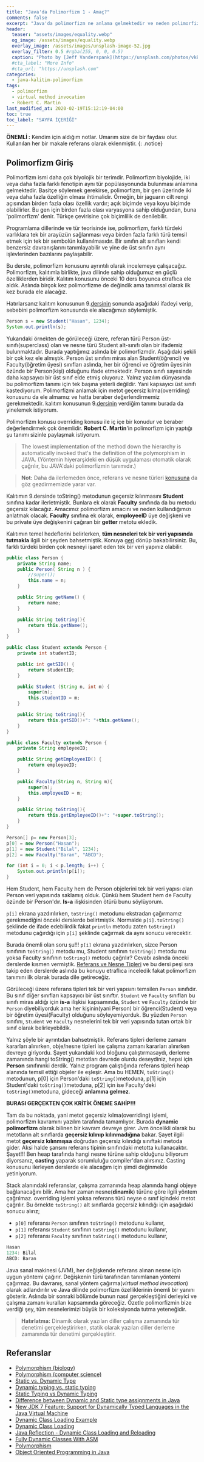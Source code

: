 ```yaml
---
title: "Java'da Polimorfizm 1 - Amaç?"
comments: false
excerpt: "Java'da polimorfizm ne anlama gelmektedir ve neden polimorfizme ihtiyaç duyarız?"
header:
  teaser: "assets/images/equality.webp"
  og_image: /assets/images/equality.webp
  overlay_image: /assets/images/unsplash-image-52.jpg
  overlay_filter: 0.5 #rgba(255, 0, 0, 0.5)
  caption: "Photo by [Jeff Vanderspank](https://unsplash.com/photos/vkB5fZqc3No) on Unsplash"
  #cta_label: "More Info"
  #cta_url: "https://unsplash.com"
categories:
  - java-kalitim-polimorfizm
tags:
  - polimorfizm
  - virtual method invocation
  - Robert C. Martin
last_modified_at: 2020-02-19T15:12:19-04:00
toc: true
toc_label: "SAYFA İÇERİĞİ"
---
```




**ÖNEMLİ :** Kendim için aldığım notlar. Umarım size de bir faydası olur. Kullanılan her bir makale referans olarak eklenmiştir.
{: .notice}

## Polimorfizm Giriş

Polimorfizm ismi daha çok biyolojik bir terimdir. Polimorfizm biyolojide, iki veya daha fazla farklı fenotipin aynı tür popülasyonunda bulunması anlamına gelmektedir. Basitçe söylemek gerekirse, polimorfizm, bir gen üzerinde iki veya daha fazla özelliğin olması ihtimalidir. Örneğin, bir jaguarın cilt rengi açısından birden fazla olası özellik vardır; açık biçimde veya koyu biçimde olabilirler. Bu gen için birden fazla olası varyasyona sahip olduğundan, buna 'polimorfizm' denir. Türkçe çevirisine çok biçimlilik de denilebilir.

Programlama dillerinde ve tür teorisinde ise, polimorfizm, farklı türdeki varlıklara tek bir arayüzün sağlanması veya birden fazla farklı türü temsil etmek için tek bir sembolün kullanılmasıdır. Bir sınıfın alt sınıfları kendi benzersiz davranışlarını tanımlayabilir ve yine de üst sınıfın aynı işlevlerinden bazılarını paylaşabilir.

Bu derste, polimorfizm konusunu ayrıntılı olarak incelemeye çalışacağız. Polimorfizm, kalıtımla birlikte, java dilinde sahip olduğumuz en güçlü özelliklerden biridir. Kalıtım konusunu önceki 10 ders boyunca etraflıca ele aldık. Aslında birçok kez polimorfizme de değindik ama tanımsal olarak ilk kez burada ele alacağız.

Hatırlarsanız kalıtım konusunun 9.[dersinin](/java-kalitim-polimorfizm/Java-inheritance9/) sonunda aşağıdaki ifadeyi verip, sebebini polimorfizm konusunda ele alacağımızı söylemiştik.

```java
Person s = new Student("Hasan", 1234);
System.out.println(s);
```

Yukarıdaki örnekten de görüleceği üzere, referan türü Person üst-sınıfı(superclass) olan ve nesne türü Student alt-sınıfı olan bir ifademiz bulunmaktadır. Burada yaptığımız aslında bir polimorfizmdir. Aşağıdaki şekili bir çok kez ele almıştık. Person üst sınıfını miras alan Student(öğrenci) ve Faculty(öğretim üyesi) sınıfları aslında, her bir öğrenci ve öğretim üyesinin özünde bir Person(kişi) olduğunu ifade etmektedir. Person sınıfı sayesinde daha kapsayıcı bir üst sınıf elde etmiş oluyoruz. Yalnız yazılım dünyasında bu polimorfizm tanımı için tek başına yeterli değildir. Yani kapsayıcı üst sınıfı kastediyorum. Polimorfizmi anlamak için metot geçersiz kılma(overriding) konusunu da ele almamız ve hatta beraber değerlendirmemiz gerekmektedir. kalıtım konusunun 9.[dersinin](/java-kalitim-polimorfizm/Java-inheritance9/) verdiğim tanımı burada da yinelemek istiyorum.


Polimorfizm konusu overriding konusu ile iç içe bir konudur ve beraber değerlendirmek çok önemlidir. **Robert C. Martin**'in polimorfizm için yaptığı şu tanımı sizinle paylaşmak istiyorum.

> The lowest implementation of the method down the hierarchy is automatically invoked that's the definition of the polymorphism in JAVA. (Yöntemin hiyerarşideki en düşük uygulaması otomatik olarak çağrılır, bu JAVA'daki polimorfizmin tanımıdır.)


> **Not:** Daha da ilerlemeden önce, referans ve nesne türleri [konusuna](/java-kalitim-polimorfizm/Java-inheritance3/) da göz gezdirmemizde yarar var.


Kalıtımın 9.dersinde toString() metodunun geçersiz kılınmasını **Student** sınıfına kadar ilerletmiştik. Bunlara ek olarak **Faculty** sınıfında da bu metodu geçersiz kılacağız. Amacımız polimorfizm amacını ve neden kullandığımızı anlatmak olacak. **Faculty** sınıfına ek olarak, **employeeID** üye değişkeni ve bu private üye değişkenini çağıran bir **getter** metotu ekledik.

Kalıtımın temel hedeflerini belirlerken, **tüm nesneleri tek bir veri yapısında tutmakla** ilgili bir şeyden bahsetmiştik. Konuya [geri](/java-kalitim-polimorfizm/Java-inheritance3/) dönüp bakabilirsiniz. Bu, farklı türdeki birden çok nesneyi işaret eden tek bir veri yapınız olabilir.

```java
public class Person {
    private String name;
    public Person( String n ) {
        //super();
        this.name = n;
    }

    public String getName() {
        return name;
    }

    public String toString(){
        return this.getName();
    }
}
```

```java
public class Student extends Person {
    private int studentID;

    public int getSID() {
        return studentID;
    }

    public Student (String n, int m) {
        super(n);
        this.studentID = m;
    }

    public String toString(){
        return this.getSID()+": "+this.getName();
    }
}
```
``` java
public class Faculty extends Person {
    private String employeeID;

    public String getEmployeeID() {
        return employeeID;
    }

    public Faculty(String n, String m){
        super(n);
        this.employeeID = m;
    }

    public String toString(){
        return this.getEmployeeID()+": "+super.toString();
    }
}
```

``` java
Person[] p= new Person[3];
p[0] = new Person("Hasan");
p[1] = new Student("Bilal", 1234);
p[2] = new Faculty("Baran", "ABCD");

for (int i = 0; i < p.length; i++) {
    System.out.println(p[i]);
}
```

Hem Student, hem Faculty hem de Person objelerini tek bir veri yapısı olan Person veri yapısında saklamış olduk. Çünkü hem Student hem de Faculty özünde bir Person'dır. **Is-a** ilişkisinden ötürü bunu söylüyorum.

``p[i]`` ekrana yazdırılırken, ``toString()`` metodunu ekstradan çağırmamız gerekmediğini önceki derslerde belirtmiştik. Normalde ``p[i].toString()`` şeklinde de ifade edebilirdik fakat ``println`` metodu zaten ``toString()`` metodunu çağırdığı için ``p[i]`` şeklinde çağırmak da aynı sonucu verecektir.

Burada önemli olan soru şu!!! ``p[i]`` ekrana yazdırılırken, sizce Person sınıfının ``toString()`` metodu mu, Student sınıfının ``toString()`` metodu mu yoksa Faculty sınıfının ``toString()`` metodu çağrılır? Cevabı aslında önceki derslerde kısmen vermiştik. [Referans ve Nesne Tipleri](/java-kalitim-polimorfizm/Java-inheritance3/) ve bu dersi peşi sıra takip eden derslerde aslında bu konuyu etraflıca inceledik fakat polimorfizm tanımını ilk olarak burada dile getireceğiz.

Görüleceği üzere referans tipleri tek bir veri yapısını temsilen ``Person`` sınıfıdır. Bu sınıf diğer sınıfları kapsayıcı bir üst sınıftır. ``Student`` ve ``Faculty`` sınıfları bu sınıfı miras aldığı için **is-a** ilişkisi kapsamında, ``Student`` ve ``Faculty`` özünde bir ``Person`` diyebiliyorduk ama her kişinin(yani Person) bir öğrenci(Student) veya bir öğretim üyesi(Faculty) olduğunu söyleyemiyorduk. Bu yüzden ``Person`` sınıfını, ``Student`` ve ``Faculty`` nesnelerini tek bir veri yapısında tutan ortak bir sınıf olarak belirleyebildik.


Yalnız şöyle bir ayrıntıdan bahsetmiştik. Referans tipleri derleme zamanı kararları alınırken, obje/nesne tipleri ise çalışma zamanı kararları alınırken devreye giriyordu. Şayet yukarıdaki kod bloğunu çalıştırmasaydı, derleme zamanında hangi toString() metotları devrede olurdu deseydiniz, hepsi için **Person** sınıfınınki derdik. Yalnız program çalıştığında referans tipleri heap alanında temsil ettiği objeler ile eşleşir. Ama bu HEMEN, ``toString()`` metodunun, p[0] için Person'daki ``toString()``metoduna,  p[1] için Student'daki ``toString()``metoduna, p[2] için ise Faculty'deki ``toString()``metoduna, gideceği **anlamına gelmez**.

**BURASI GERÇEKTEN ÇOK KRİTİK ÖNEME SAHİP!!!**

Tam da bu noktada, yani metot geçersiz kılma(overriding) işlemi, polimorfizm kavramını yazılım tarafında tamamlıyor. Burada **dynamic polimorfizm** olarak bilinen bir kavram devreye girer. Jvm öncelikli olarak bu metotların alt sınıflarda **geçersiz kılınıp kılınmadığına** bakar. Şayet ilgili metot **geçersiz kılınmışsa** doğrudan geçersiz kılındığı sınıftaki metoda gider. Aksi halde şansını referans tipinin sınıfındaki metotta kullanacaktır. Şayet!!! Ben heap tarafında hangi nesne türüne sahip olduğunu biliyorum diyorsanız, **casting** yaparak sorumluluğu compiler'dan alırsınız. Casting konusunu ilerleyen derslerde ele alacağım için şimdi değinmekle yetiniyorum.


 Stack alanındaki referanslar, çalışma zamanında heap alanında hangi objeye bağlanacağını bilir. Ama her zaman nesne(**dinamik**) türüne göre ilgili yöntem çağrılmaz. overriding işlemi yoksa referans türü neyse o sınıf içindeki metot çağrılır. Bu örnekte ``toString()`` alt sınıflarda geçersiz kılındığı için aşağıdaki sonucu alırız;

* ``p[0]`` referansı ``Person`` sınıfının ``toString()`` metodunu kullanır,
* ``p[1]`` referansı ``Student`` sınıfının ``toString()`` metodunu kullanır,
* ``p[2]`` referansı ``Faculty`` sınıfının ``toString()`` metodunu kullanır,

```java
Hasan
1234: Bilal
ABCD: Baran
```

Java sanal makinesi (JVM), her değişkende referans alınan nesne için uygun yöntemi çağırır. Değişkenin türü tarafından tanımlanan yöntemi çağırmaz. Bu davranış, sanal yöntem çağırma(*virtual method invocation*) olarak adlandırılır ve Java dilinde polimorfizm özelliklerinin önemli bir yanını gösterir. Aslında bir sonraki bölümde bunun nasıl gerçekleştiğini derleyici ve çalışma zamanı kuralları kapsamında göreceğiz. Özetle polimorfizmin bize verdiği şey, tüm nesnelerimizi büyük bir koleksiyonda tutma yeteneğidir.

> **Hatırlatma:** Dinamik olarak yazılan diller çalışma zamanında tür denetimi gerçekleştirirken, statik olarak yazılan diller derleme zamanında tür denetimi gerçekleştirir.


## Referanslar
* [Polymorphism (biology)](https://en.wikipedia.org/wiki/Polymorphism_(biology))
* [Polymorphism (computer science)](https://en.wikipedia.org/wiki/Polymorphism_(computer_science))
* [Static vs. Dynamic Type](https://inst.eecs.berkeley.edu/~cs61bl/su15/materials/guides/static-dynamic.pdf)
* [Dynamic typing vs. static typing](https://docs.oracle.com/cd/E57471_01/bigData.100/extensions_bdd/src/cext_transform_typing.html#:~:text=First%2C%20dynamically%2Dtyped%20languages%20perform,type%20checking%20at%20compile%20time.&text=If%20a%20script%20written%20in,the%20errors%20have%20been%20fixed.)
* [Static Typing vs Dynamic Typing](https://www.coderscampus.com/static-typing-vs-dynamic-typing/)
* [Difference between Dynamic and Static type assignments in Java](https://stackoverflow.com/questions/20504714/difference-between-dynamic-and-static-type-assignments-in-java/20505326)
* [New JDK 7 Feature: Support for Dynamically Typed Languages in the Java Virtual Machine](https://www.oracle.com/technical-resources/articles/javase/dyntypelang.html)
* [Dynamic Class Loading Example](https://examples.javacodegeeks.com/core-java/dynamic-class-loading-example/)
* [Dynamic Class Loading](https://www.clear.rice.edu/comp310/JavaResources/dynamic_class_load.html)
* [Java Reflection - Dynamic Class Loading and Reloading](http://tutorials.jenkov.com/java-reflection/dynamic-class-loading-reloading.html)
* [Fully Dynamic Classes With ASM](https://dzone.com/articles/fully-dynamic-classes-with-asm)
* [Polymorphism](https://docs.oracle.com/javase/tutorial/java/IandI/polymorphism.html)
* [Object Oriented Programming in Java](https://www.coursera.org/learn/object-oriented-java?specialization=java-object-oriented)
